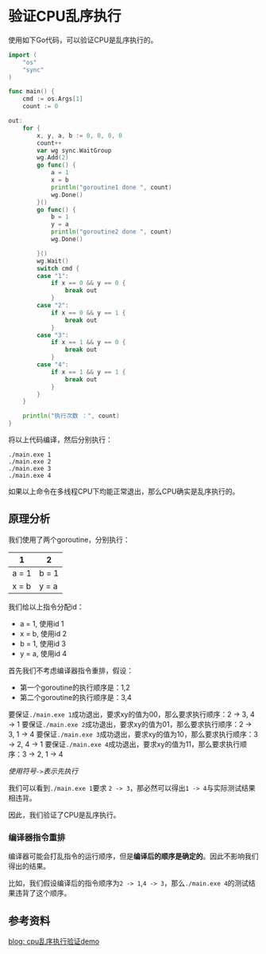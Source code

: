 # 验证CPU乱序执行

使用如下Go代码，可以验证CPU是乱序执行的。

```go
import (
	"os"
	"sync"
)

func main() {
	cmd := os.Args[1]
	count := 0

out:
	for {
		x, y, a, b := 0, 0, 0, 0
		count++
		var wg sync.WaitGroup
		wg.Add(2)
		go func() {
			a = 1
			x = b
			println("goroutine1 done ", count)
			wg.Done()
		}()
		go func() {
			b = 1
			y = a
			println("goroutine2 done ", count)
			wg.Done()

		}()
		wg.Wait()
		switch cmd {
		case "1":
			if x == 0 && y == 0 {
				break out
			}
		case "2":
			if x == 0 && y == 1 {
				break out
			}
		case "3":
			if x == 1 && y == 0 {
				break out
			}
		case "4":
			if x == 1 && y == 1 {
				break out
			}
		}
	}

	println("执行次数 ：", count)
}
```

将以上代码编译，然后分别执行：

```
./main.exe 1
./main.exe 2
./main.exe 3
./main.exe 4
```

如果以上命令在多线程CPU下均能正常退出，那么CPU确实是乱序执行的。

## 原理分析

我们使用了两个goroutine，分别执行：

| 1     | 2     |
| ----- | ----- |
| a = 1 | b = 1 |
| x = b | y = a |

我们给以上指令分配id：

- a = 1, 使用id 1
- x = b, 使用id 2
- b = 1, 使用id 3
- y = a, 使用id 4

首先我们不考虑编译器指令重排，假设：

- 第一个goroutine的执行顺序是：1,2
- 第二个goroutine的执行顺序是：3,4

要保证`./main.exe 1`成功退出，要求xy的值为00，那么要求执行顺序：2 -> 3, 4 -> 1
要保证`./main.exe 2`成功退出，要求xy的值为01，那么要求执行顺序：2 -> 3, 1 -> 4
要保证`./main.exe 3`成功退出，要求xy的值为10，那么要求执行顺序：3 -> 2, 4 -> 1
要保证`./main.exe 4`成功退出，要求xy的值为11，那么要求执行顺序：3 -> 2, 1 -> 4

_使用符号`->`表示先执行_

我们可以看到`./main.exe 1`要求 `2 -> 3`，那必然可以得出`1 -> 4`与实际测试结果相违背。

因此，我们验证了CPU是乱序执行。

### 编译器指令重排

编译器可能会打乱指令的运行顺序，但是**编译后的顺序是确定的**。因此不影响我们得出的结果。

比如，我们假设编译后的指令顺序为`2 -> 1`,`4 -> 3`，那么`./main.exe 4`的测试结果违背了这个顺序。

## 参考资料

[blog: cpu乱序执行验证demo](https://fanlv.fun/2020/06/09/golang-memory-model/#2-2-1-CPU-%E6%8C%87%E4%BB%A4%E4%B9%B1%E5%BA%8F%E6%89%A7%E8%A1%8C%E9%AA%8C%E8%AF%81-Demo)
